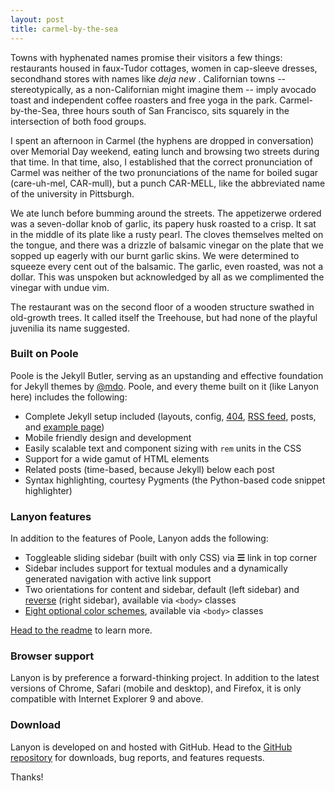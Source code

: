 ```yaml
---
layout: post
title: carmel-by-the-sea
---
```


Towns with hyphenated names promise their visitors a few things: restaurants housed in faux-Tudor cottages, women in cap-sleeve dresses, secondhand stores with names like <em> deja new </em>. Californian towns -- stereotypically, as a non-Californian might imagine them -- imply avocado toast and independent coffee roasters and free yoga in the park. Carmel-by-the-Sea, three hours south of San Francisco, sits squarely in the intersection of both food groups. 

I spent an afternoon in Carmel (the hyphens are dropped in conversation) over Memorial Day weekend, eating lunch and browsing two streets during that time. In that time, also, I established that the correct pronunciation of Carmel was neither of the two pronunciations of the name for boiled sugar (care-uh-mel, CAR-mull), but a punch CAR-MELL, like the abbreviated name of the university in Pittsburgh. 

We ate lunch before bumming around the streets. The appetizerwe ordered was a seven-dollar knob of garlic, its papery husk roasted to a crisp. It sat in the middle of its plate like a rusty pearl. The cloves themselves melted on the tongue, and there was a drizzle of balsamic vinegar on the plate that we sopped up eagerly with our burnt garlic skins. We were determined to squeeze every cent out of the balsamic. The garlic, even roasted, was not a dollar. This was unspoken but acknowledged by all as we complimented the vinegar with undue vim. 

The restaurant was on the second floor of a wooden structure swathed in old-growth trees. It called itself the Treehouse, but had none of the playful juvenilia its name suggested. 
### Built on Poole

Poole is the Jekyll Butler, serving as an upstanding and effective foundation for Jekyll themes by [@mdo](https://twitter.com/mdo). Poole, and every theme built on it (like Lanyon here) includes the following:

* Complete Jekyll setup included (layouts, config, [404](/404), [RSS feed](/atom.xml), posts, and [example page](/about))
* Mobile friendly design and development
* Easily scalable text and component sizing with `rem` units in the CSS
* Support for a wide gamut of HTML elements
* Related posts (time-based, because Jekyll) below each post
* Syntax highlighting, courtesy Pygments (the Python-based code snippet highlighter)

### Lanyon features

In addition to the features of Poole, Lanyon adds the following:

* Toggleable sliding sidebar (built with only CSS) via **☰** link in top corner
* Sidebar includes support for textual modules and a dynamically generated navigation with active link support
* Two orientations for content and sidebar, default (left sidebar) and [reverse](https://github.com/poole/lanyon#reverse-layout) (right sidebar), available via `<body>` classes
* [Eight optional color schemes](https://github.com/poole/lanyon#themes), available via `<body>` classes

[Head to the readme](https://github.com/poole/lanyon#readme) to learn more.

### Browser support

Lanyon is by preference a forward-thinking project. In addition to the latest versions of Chrome, Safari (mobile and desktop), and Firefox, it is only compatible with Internet Explorer 9 and above.

### Download

Lanyon is developed on and hosted with GitHub. Head to the <a href="https://github.com/poole/lanyon">GitHub repository</a> for downloads, bug reports, and features requests.

Thanks!
